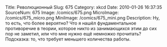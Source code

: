 Title: Революционный 
Slug: 675 
Category: xkcd 
Date: 2010-01-26 16:37:35 
SourceNum: 675 
Image: /comics/675.png 
MicroImage: /comics/675_micro.png 
MiniImage: /comics/675_mini.png 
Description: Ну, то есть, что более вероятно? Что я нашёл фундаментальное
противоречие в теории, которое никто из занимающихся этим до сих пор не заметил, или что мне нужно ещё немножко прочитать? Подсказка: то, что требует меньшего количества работы. 

